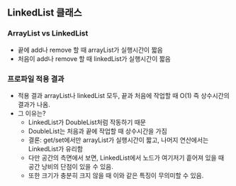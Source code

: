 ## LinkedList 클래스
### ArrayList vs LinkedList
- 끝에 add나 remove 할 때 arrayList가 실행시간이 짧음
- 처음이 add나 remove 할 때 linkedList가 실행시간이 짧음
### 프로파일 적용 결과
- 적용 결과 arrayList나 linkedList 모두, 끝과 처음에 작업할 때 O(1) 즉 상수시간의 결과가 나옴.
- 그 이유는?
  - LinkedList가 DoubleList처럼 작동하기 때문
  - DoubleList는 처음과 끝에 작업할 때 상수시간을 가짐
  - 결론: get/set에서만 arrayList가 실행시간이 짧고, 나머지 연산에서는 LinkedList가 유리함
  - 다만 공간의 측면에서 보면, LinkedList에서 노드가 여기저기 흩어져 있을 때 공간 낭비의 단점이 있을 수 있음.
  - 또한 크기가 충분히 크지 않을 때 이와 같은 특징이 무의미할 수 있음.
